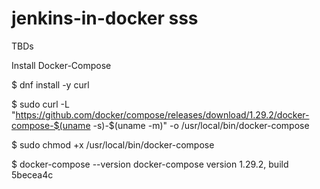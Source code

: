 # jenkins-in-docker sss
TBDs

Install Docker-Compose

$ dnf install -y curl

$ sudo curl -L "https://github.com/docker/compose/releases/download/1.29.2/docker-compose-$(uname -s)-$(uname -m)" -o /usr/local/bin/docker-compose

$ sudo chmod +x /usr/local/bin/docker-compose

$ docker-compose --version
docker-compose version 1.29.2, build 5becea4c
